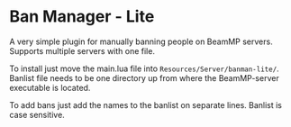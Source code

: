 # Ban Manager - Lite
A very simple plugin for manually banning people on BeamMP servers. Supports multiple servers with one file.

To install just move the main.lua file into `Resources/Server/banman-lite/`. Banlist file needs to be one directory up from where the BeamMP-server executable is located. 

To add bans just add the names to the banlist on separate lines. Banlist is case sensitive.
